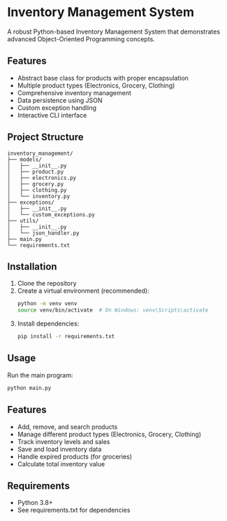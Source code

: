 # Inventory Management System

A robust Python-based Inventory Management System that demonstrates advanced Object-Oriented Programming concepts.

## Features

- Abstract base class for products with proper encapsulation
- Multiple product types (Electronics, Grocery, Clothing)
- Comprehensive inventory management
- Data persistence using JSON
- Custom exception handling
- Interactive CLI interface

## Project Structure

```
inventory_management/
├── models/
│   ├── __init__.py
│   ├── product.py
│   ├── electronics.py
│   ├── grocery.py
│   ├── clothing.py
│   └── inventory.py
├── exceptions/
│   ├── __init__.py
│   └── custom_exceptions.py
├── utils/
│   ├── __init__.py
│   └── json_handler.py
├── main.py
└── requirements.txt
```

## Installation

1. Clone the repository
2. Create a virtual environment (recommended):
   ```bash
   python -m venv venv
   source venv/bin/activate  # On Windows: venv\Scripts\activate
   ```
3. Install dependencies:
   ```bash
   pip install -r requirements.txt
   ```

## Usage

Run the main program:
```bash
python main.py
```

## Features

- Add, remove, and search products
- Manage different product types (Electronics, Grocery, Clothing)
- Track inventory levels and sales
- Save and load inventory data
- Handle expired products (for groceries)
- Calculate total inventory value

## Requirements

- Python 3.8+
- See requirements.txt for dependencies


